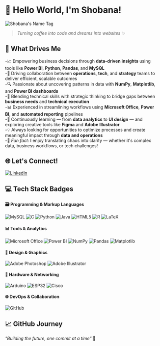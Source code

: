 # 👋 Hello World, I'm Shobana! 
![Shobana's Name Tag](https://logos.flamingtext.com/Name-Logos/Shobana-design-china-name.png)

> *Turning coffee into code and dreams into websites* ✨

## 🚀 What Drives Me
-📈 Empowering business decisions through **data-driven insights** using tools like **Power BI**, **Python**, **Pandas**, and **MySQL**  
-🤝 Driving collaboration between **operations**, **tech**, and **strategy** teams to deliver efficient, scalable outcomes  
-🔍 Passionate about uncovering patterns in data with **NumPy**, **Matplotlib**, and **Power BI dashboards**  
-🧩 Blending technical skills with strategic thinking to bridge gaps between **business needs** and **technical execution**  
-📊 Experienced in streamlining workflows using **Microsoft Office**, **Power BI**, and **automated reporting** pipelines  
-🌱 Continuously learning — from **data analytics** to **UI design** — and exploring creative tools like **Figma** and **Adobe Illustrator**  
-💡 Always looking for opportunities to optimize processes and create meaningful impact through **data and operations**  
-🎯 *Fun fact:* I enjoy translating chaos into clarity — whether it's complex data, business workflows, or tech challenges!

## 🌐 Let's Connect!  
[![LinkedIn](https://img.shields.io/badge/LinkedIn-%230077B5.svg?logo=linkedin&logoColor=white)](https://www.linkedin.com/in/shobana-balusamy-4b9bb128a/)

## 💻 Tech Stack Badges

#### 🗃️ Programming & Markup Languages
![MySQL](https://img.shields.io/badge/MySQL-%2300f.svg?style=for-the-badge&logo=mysql&logoColor=white) ![C](https://img.shields.io/badge/C-%2300599C.svg?style=for-the-badge&logo=c&logoColor=white) ![Python](https://img.shields.io/badge/Python-3670A0?style=for-the-badge&logo=python&logoColor=ffdd54) ![Java](https://img.shields.io/badge/Java-%23ED8B00.svg?style=for-the-badge&logo=openjdk&logoColor=white) ![HTML5](https://img.shields.io/badge/HTML5-%23E34F26.svg?style=for-the-badge&logo=html5&logoColor=white) ![R](https://img.shields.io/badge/R-276DC3.svg?style=for-the-badge&logo=r&logoColor=white) ![LaTeX](https://img.shields.io/badge/LaTeX-%23008080.svg?style=for-the-badge&logo=latex&logoColor=white)

#### 📊 Tools & Analytics  
![Microsoft Office](https://img.shields.io/badge/Microsoft%20Office-D83B01?style=for-the-badge&logo=microsoftoffice&logoColor=white) ![Power BI](https://img.shields.io/badge/PowerBI-F2C811?style=for-the-badge&logo=powerbi&logoColor=black) ![NumPy](https://img.shields.io/badge/NumPy-%23013243.svg?style=for-the-badge&logo=numpy&logoColor=white) ![Pandas](https://img.shields.io/badge/Pandas-%23150458.svg?style=for-the-badge&logo=pandas&logoColor=white) ![Matplotlib](https://img.shields.io/badge/Matplotlib-%23000000.svg?style=for-the-badge&logo=matplotlib&logoColor=white)

#### 🎨 Design & Graphics  
![Adobe Photoshop](https://img.shields.io/badge/Adobe%20Photoshop-%2331A8FF.svg?style=for-the-badge&logo=adobephotoshop&logoColor=white) ![Adobe Illustrator](https://img.shields.io/badge/Adobe%20Illustrator-%23FF9A00.svg?style=for-the-badge&logo=adobeillustrator&logoColor=white)

#### 🔌 Hardware & Networking  
![Arduino](https://img.shields.io/badge/Arduino-00979D?style=for-the-badge&logo=Arduino&logoColor=white) ![ESP32](https://img.shields.io/badge/ESP32-%23009688.svg?style=for-the-badge&logo=espressif&logoColor=white) ![Cisco](https://img.shields.io/badge/Cisco-%23049fd9.svg?style=for-the-badge&logo=cisco&logoColor=black)

#### 🌐 DevOps & Collaboration  
![GitHub](https://img.shields.io/badge/GitHub-%23121011.svg?style=for-the-badge&logo=github&logoColor=white)

## 📈 GitHub Journey
*"Building the future, one commit at a time"* 🚀
